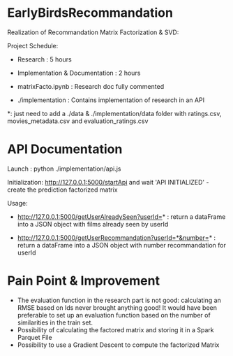 # EarlyBirdsRecommandation

Realization of Recommandation Matrix Factorization & SVD:

Project Schedule:
  - Research : 5 hours
  - Implementation & Documentation : 2 hours

- matrixFacto.ipynb : Research doc fully commented
- ./implementation : Contains implementation of research in an API

*: just need to add a ./data & ./implementation/data folder with ratings.csv, movies_metadata.csv and evaluation_ratings.csv 

# API Documentation

Launch : python ./implementation/api.js

Initialization: http://127.0.0.1:5000/startApi and wait 'API INITIALIZED' - create the prediction factorized matrix

Usage:

  - http://127.0.0.1:5000/getUserAlreadySeen?userId=* : return a dataFrame into a JSON object with films already seen by userId
  
  - http://127.0.0.1:5000/getUserRecommandation?userId=*&number=* : return a dataFrame into a JSON object with number recommandation for userId


# Pain Point & Improvement

- The evaluation function in the research part is not good: calculating an RMSE based on Ids never brought anything good!
It would have been preferable to set up an evaluation function based on the number of similarities in the train set.
- Possibility of calculating the factored matrix and storing it in a Spark Parquet File
- Possibility to use a Gradient Descent to compute the factorized Matrix
